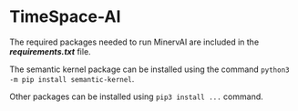 # TimeSpace-AI

The required packages needed to run MinervAI are included in the ***requirements.txt*** file.

The semantic kernel package can be installed using the command `python3 -m pip install semantic-kernel`.

Other packages can be installed using `pip3 install ...` command.
